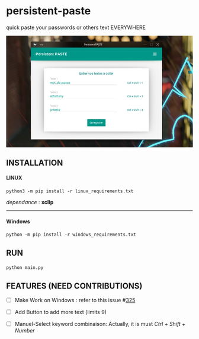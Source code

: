 # persistent-paste
quick paste your passwords or others text EVERYWHERE

<img align="center" src="https://github.com/gaetan1903/persistent-paste/blob/main/preview/scr_1.png">

## INSTALLATION
 
 #### LINUX
 
    python3 -m pip install -r linux_requirements.txt

   *dependance* : __xclip__
    
------------------------------------------------

 #### Windows
 
    python -m pip install -r windows_requirements.txt


## RUN 

`python main.py`


## FEATURES (NEED CONTRIBUTIONS)

- [ ] Make Work on Windows : refer to this issue #[325](https://github.com/moses-palmer/pynput/issues/325)
- [ ] Add Button to add more text (limits 9)
- [ ] Manuel-Select keyword combinaison: Actually, it is must *Ctrl + Shift + Number*


